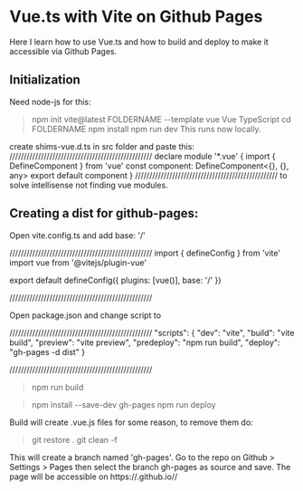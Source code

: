 # Vue.ts with Vite on Github Pages

Here I learn how to use Vue.ts and how to build and deploy to make it accessible via Github Pages.

## Initialization

Need node-js for this:
> npm init vite@latest FOLDERNAME --template vue
> Vue
> TypeScript
> cd FOLDERNAME
> npm install
> npm run dev
This runs now locally.

create shims-vue.d.ts in src folder and paste this:
//////////////////////////////////////////////////
declare module '*.vue' {
    import { DefineComponent } from 'vue'
    const component: DefineComponent<{}, {}, any>
    export default component
  }
//////////////////////////////////////////////////
to solve intellisense not finding vue modules.



## Creating a dist for github-pages:

Open vite.config.ts and add base: '/<repo-name>'

//////////////////////////////////////////////////
import { defineConfig } from 'vite'
import vue from '@vitejs/plugin-vue'

export default defineConfig({
  plugins: [vue()],
  base: '/<repo-name>'
})

//////////////////////////////////////////////////

Open package.json and change script to

//////////////////////////////////////////////////
"scripts": {
    "dev": "vite",
    "build": "vite build",
    "preview": "vite preview",
    "predeploy": "npm run build",
    "deploy": "gh-pages -d dist"
  }

//////////////////////////////////////////////////

> npm run build

> npm install --save-dev gh-pages
> npm run deploy

Build will create .vue.js files for some reason, to remove them do:
> git restore .
> git clean -f

This will create a branch named 'gh-pages'.
Go to the repo on Github > Settings > Pages then select the branch gh-pages as source and save.
The page will be accessible on https://<username>.github.io/<repo-name>/